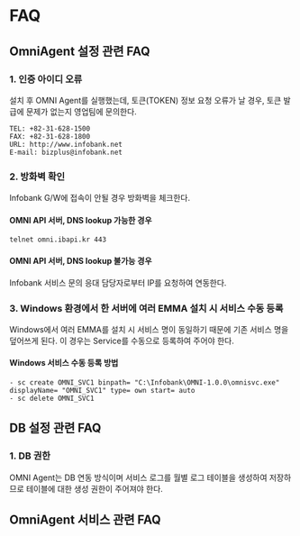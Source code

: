 # FAQ

## OmniAgent 설정 관련 FAQ

### 1.  인증 아이디 오류

설치 후 OMNI Agent를 실행했는데, 토큰(TOKEN) 정보 요청 오류가 날 경우, 토큰 발급에 문제가 없는지 영업팀에 문의한다.

```
TEL: +82-31-628-1500 
FAX: +82-31-628-1800 
URL: http://www.infobank.net 
E-mail: bizplus@infobank.net
```

### 2.  방화벽 확인

Infobank G/W에 접속이 안될 경우 방화벽을 체크한다.

#### OMNI API 서버, DNS lookup 가능한 경우

```
telnet omni.ibapi.kr 443
```

#### OMNI API 서버, DNS lookup 불가능 경우&#x20;

Infobank 서비스 문의 응대 담당자로부터 IP를 요청하여 연동한다.

### 3. Windows 환경에서 한 서버에 여러 EMMA 설치 시 서비스 수동 등록

Windows에서 여러 EMMA를 설치 시 서비스 명이 동일하기 때문에 기존 서비스 명을 덮어쓰게 된다. 이 경우는 Service를 수동으로 등록하여 주어야 한다.

#### Windows 서비스 수동 등록 방법

```
- sc create OMNI_SVC1 binpath= "C:\Infobank\OMNI-1.0.0\omnisvc.exe" displayName= "OMNI_SVC1" type= own start= auto
- sc delete OMNI_SVC1
```

## DB 설정 관련 FAQ

### 1.  DB 권한

OMNI Agent는 DB 연동 방식이며 서비스 로그를 월별 로그 테이블을 생성하여 저장하므로 테이블에 대한 생성 권한이 주어져야 한다.

## OmniAgent 서비스 관련 FAQ


